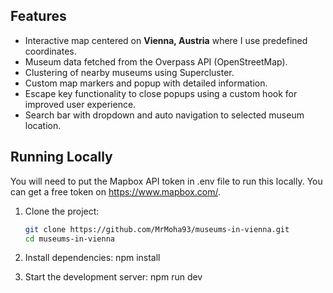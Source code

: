 ## Features

- Interactive map centered on **Vienna, Austria** where I use predefined coordinates.
- Museum data fetched from the Overpass API (OpenStreetMap).  
- Clustering of nearby museums using Supercluster.  
- Custom map markers and popup with detailed information. 
- Escape key functionality to close popups using a custom hook for improved user experience. 
- Search bar with dropdown and auto navigation to selected museum location.

## Running Locally

You will need to put the Mapbox API token in .env file to run this locally. You can get a free token on https://www.mapbox.com/.

1. Clone the project:
   ```bash
   git clone https://github.com/MrMoha93/museums-in-vienna.git
   cd museums-in-vienna

2. Install dependencies: npm install

3. Start the development server: npm run dev


